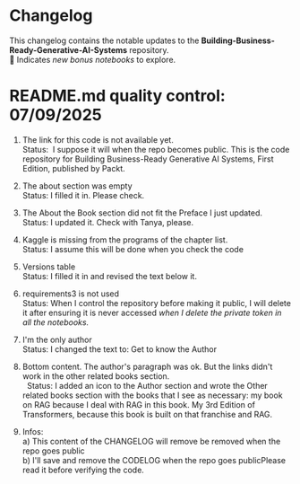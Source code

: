 # Changelog

This changelog contains the notable updates to the **Building-Business-Ready-Generative-AI-Systems** repository.   
🐬 Indicates *new bonus notebooks* to explore.

# README.md quality control: 07/09/2025
1. The link for this code is not available yet.     
Status:  I suppose it will when the repo becomes public. This is the code repository for Building Business-Ready Generative AI Systems, First Edition, published by Packt.
    
2. The about section was empty    
Status: I filled it in. Please check.   

3. The About the Book section did not fit the Preface I just updated.     
Status: I updated it. Check with Tanya, please.   

4. Kaggle is missing from the programs of the chapter list.   
Status: I assume this will be done when you check the code       

5. Versions table    
Status: I filled it in and revised the text below it.    

7. requirements3 is not used     
Status: When I control the repository before making it public, I will delete it after ensuring it is never accessed *when I delete the private token in all the notebooks.*
   

8. I'm the only author   
Status: I changed the text to: Get to know the Author

9. Bottom content. The author's paragraph was ok. But the links didn't work in the other related books section.<br>                 
Status: I added an icon to the Author section and wrote the Other related books section with the books that I see as necessary: my book on RAG because I deal with RAG in this book. My 3rd Edition of Transformers, because this book is built on that franchise and RAG.    

10. Infos:     
a) This content of the CHANGELOG will remove be removed when the repo goes public     
b) I'll save and remove the CODELOG when the repo goes publicPlease read it before verifying the code.
